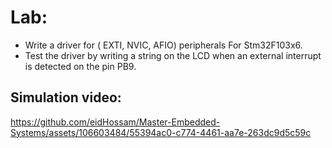 # Lab: 
- Write a driver for ( EXTI, NVIC, AFIO) peripherals For Stm32F103x6.
- Test the driver by writing a string on the LCD when an external interrupt is detected on the pin PB9.

## Simulation video:


https://github.com/eidHossam/Master-Embedded-Systems/assets/106603484/55394ac0-c774-4461-aa7e-263dc9d5c59c

